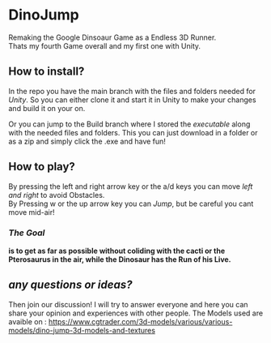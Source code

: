 # DinoJump 

Remaking the Google Dinsoaur Game as a Endless 3D Runner.  
Thats my fourth Game overall and my first one with Unity.  

## __How to install?__
In the repo you have the main branch with the files and folders needed for *Unity*. So you can either clone it and start it in Unity to make your changes and build it on your on.  

Or you can jump to the Build branch where I stored the *executable* along with the needed files and folders. This you can just download in a folder or as a zip and simply click the .exe and have fun!
## __How to play?__

By pressing the left and right arrow key or the a/d keys you can move _left and right_ to avoid Obstacles.  
By Pressing w or the up arrow key you can _Jump_, but be careful you cant move mid-air!  

### __*The Goal*__ 
__is to get as far as possible without coliding with the cacti or the Pterosaurus in the air, while the Dinosaur has the Run of his Live.__  

## *any questions or ideas?*
Then join our discussion! I will try to answer everyone and here you can share your opinion and experiences with other people.
The Models used are avaible on : https://www.cgtrader.com/3d-models/various/various-models/dino-jump-3d-models-and-textures
